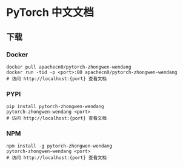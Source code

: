# PyTorch 中文文档

## 下载

### Docker

```
docker pull apachecn0/pytorch-zhongwen-wendang
docker run -tid -p <port>:80 apachecn0/pytorch-zhongwen-wendang
# 访问 http://localhost:{port} 查看文档
```

### PYPI

```
pip install pytorch-zhongwen-wendang
pytorch-zhongwen-wendang <port>
# 访问 http://localhost:{port} 查看文档
```

### NPM

```
npm install -g pytorch-zhongwen-wendang
pytorch-zhongwen-wendang <port>
# 访问 http://localhost:{port} 查看文档
```